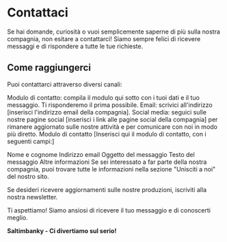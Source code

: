 # Contattaci
Se hai domande, curiosità o vuoi semplicemente saperne di più sulla nostra compagnia, non esitare a contattarci! Siamo sempre felici di ricevere messaggi e di rispondere a tutte le tue richieste.

## Come raggiungerci
Puoi contattarci attraverso diversi canali:

Modulo di contatto: compila il modulo qui sotto con i tuoi dati e il tuo messaggio. Ti risponderemo il prima possibile.
Email: scrivici all'indirizzo [inserisci l'indirizzo email della compagnia].
Social media: seguici sulle nostre pagine social [inserisci i link alle pagine social della compagnia] per rimanere aggiornato sulle nostre attività e per comunicare con noi in modo più diretto.
Modulo di contatto
[Inserisci qui il modulo di contatto, con i seguenti campi:]

Nome e cognome
Indirizzo email
Oggetto del messaggio
Testo del messaggio
Altre informazioni
Se sei interessato a far parte della nostra compagnia, puoi trovare tutte le informazioni nella sezione "Unisciti a noi" del nostro sito.

Se desideri ricevere aggiornamenti sulle nostre produzioni, iscriviti alla nostra newsletter.

Ti aspettiamo!
Siamo ansiosi di ricevere il tuo messaggio e di conoscerti meglio.

**Saltimbanky - Ci divertiamo sul serio!**